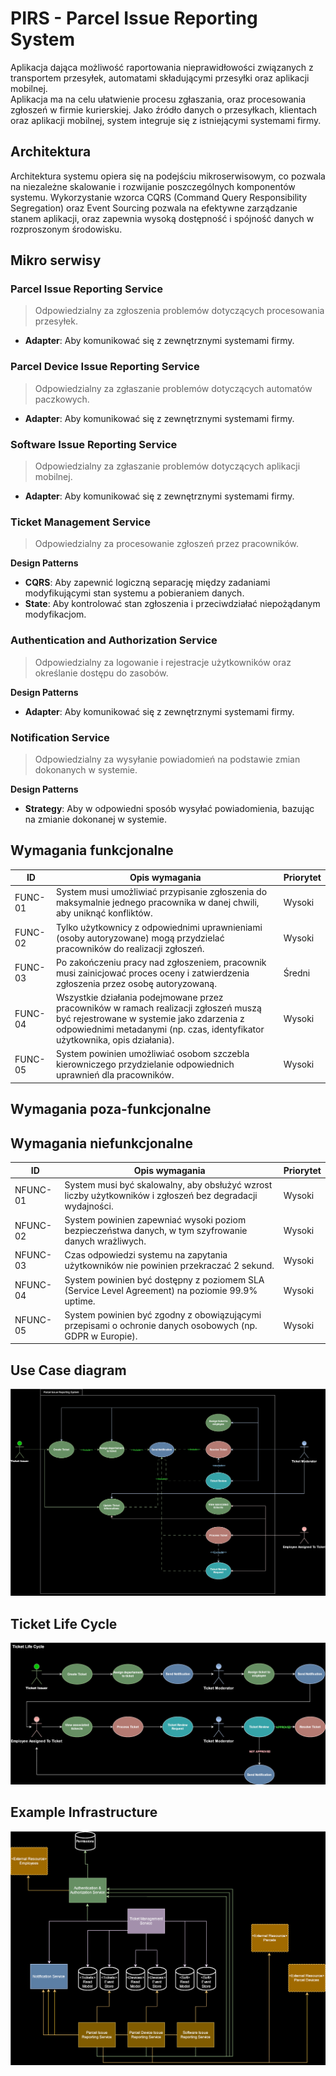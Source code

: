 ﻿# PIRS - Parcel Issue Reporting System

Aplikacja dająca możliwość raportowania nieprawidłowości związanych z transportem przesyłek, automatami składującymi
przesyłki oraz aplikacji mobilnej.<br>
Aplikacja ma na celu ułatwienie procesu zgłaszania, oraz procesowania zgłoszeń w firmie kurierskiej.
Jako źródło danych o przesyłkach, klientach oraz aplikacji mobilnej, system integruje się
z istniejącymi systemami firmy.

## Architektura

Architektura systemu opiera się na podejściu mikroserwisowym, co pozwala na niezależne skalowanie i rozwijanie
poszczególnych komponentów systemu. Wykorzystanie wzorca CQRS (Command Query Responsibility Segregation) oraz Event
Sourcing pozwala na efektywne zarządzanie stanem aplikacji, oraz zapewnia wysoką dostępność i spójność danych w
rozproszonym środowisku.

## Mikro serwisy

### Parcel Issue Reporting Service

> Odpowiedzialny za zgłoszenia problemów dotyczących procesowania przesyłek.

- **Adapter**: Aby komunikować się z zewnętrznymi systemami firmy.

### Parcel Device Issue Reporting Service

> Odpowiedzialny za zgłaszanie problemów dotyczących automatów paczkowych.

- **Adapter**: Aby komunikować się z zewnętrznymi systemami firmy.

### Software Issue Reporting Service

> Odpowiedzialny za zgłaszanie problemów dotyczących aplikacji mobilnej.

- **Adapter**: Aby komunikować się z zewnętrznymi systemami firmy.

### Ticket Management Service

> Odpowiedzialny za procesowanie zgłoszeń przez pracowników.

**Design Patterns**

- **CQRS**: Aby zapewnić logiczną separację między zadaniami modyfikującymi stan systemu a pobieraniem danych.
- **State**: Aby kontrolować stan zgłoszenia i przeciwdziałać niepożądanym modyfikacjom.

### Authentication and Authorization Service

> Odpowiedzialny za logowanie i rejestracje użytkowników oraz określanie dostępu do zasobów.

**Design Patterns**

- **Adapter**: Aby komunikować się z zewnętrznymi systemami firmy.

### Notification Service

> Odpowiedzialny za wysyłanie powiadomień na podstawie zmian dokonanych w systemie.

**Design Patterns**

- **Strategy**: Aby w odpowiedni sposób wysyłać powiadomienia, bazując na zmianie dokonanej w systemie.

## Wymagania funkcjonalne

| **ID**  | **Opis wymagania**                                                                                                                                                                                               | **Priorytet** |
|---------|------------------------------------------------------------------------------------------------------------------------------------------------------------------------------------------------------------------|---------------|
| FUNC-01 | System musi umożliwiać przypisanie zgłoszenia do maksymalnie jednego pracownika w danej chwili, aby uniknąć konfliktów.                                                                                          | Wysoki        |
| FUNC-02 | Tylko użytkownicy z odpowiednimi uprawnieniami (osoby autoryzowane) mogą przydzielać pracowników do realizacji zgłoszeń.                                                                                         | Wysoki        |
| FUNC-03 | Po zakończeniu pracy nad zgłoszeniem, pracownik musi zainicjować proces oceny i zatwierdzenia zgłoszenia przez osobę autoryzowaną.                                                                               | Średni        |
| FUNC-04 | Wszystkie działania podejmowane przez pracowników w ramach realizacji zgłoszeń muszą być rejestrowane w systemie jako zdarzenia z odpowiednimi metadanymi (np. czas, identyfikator użytkownika, opis działania). | Wysoki        |
| FUNC-05 | System powinien umożliwiać osobom szczebla kierowniczego przydzielanie odpowiednich uprawnień dla pracowników.                                                                                                   | Wysoki        |

## Wymagania poza-funkcjonalne

## Wymagania niefunkcjonalne

| **ID**   | **Opis wymagania**                                                                                        | **Priorytet** |
|----------|-----------------------------------------------------------------------------------------------------------|---------------|
| NFUNC-01 | System musi być skalowalny, aby obsłużyć wzrost liczby użytkowników i zgłoszeń bez degradacji wydajności. | Wysoki        |
| NFUNC-02 | System powinien zapewniać wysoki poziom bezpieczeństwa danych, w tym szyfrowanie danych wrażliwych.       | Wysoki        |
| NFUNC-03 | Czas odpowiedzi systemu na zapytania użytkowników nie powinien przekraczać 2 sekund.                      | Wysoki        |
| NFUNC-04 | System powinien być dostępny z poziomem SLA (Service Level Agreement) na poziomie 99.9% uptime.           | Wysoki        |
| NFUNC-05 | System powinien być zgodny z obowiązującymi przepisami o ochronie danych osobowych (np. GDPR w Europie).  | Wysoki        |

## Use Case diagram

<img src="./img/UseCase.drawio.svg"/>

## Ticket Life Cycle

<img src="./img/TicketLifeCycle.drawio.svg"/>

## Example Infrastructure

<img src="./img/Infrastructure.drawio.svg"/>

